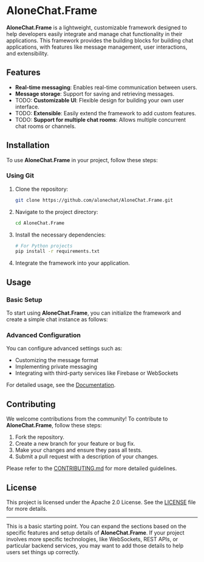 
# AloneChat.Frame

**AloneChat.Frame** is a lightweight, customizable framework designed to help developers easily integrate and manage chat functionality in their applications. This framework provides the building blocks for building chat applications, with features like message management, user interactions, and extensibility.

## Features

- **Real-time messaging**: Enables real-time communication between users.
- **Message storage**: Support for saving and retrieving messages.
- TODO: **Customizable UI**: Flexible design for building your own user interface.
- TODO: **Extensible**: Easily extend the framework to add custom features.
- TODO: **Support for multiple chat rooms**: Allows multiple concurrent chat rooms or channels.

## Installation

To use **AloneChat.Frame** in your project, follow these steps:

### Using Git

1. Clone the repository:

   ```bash
   git clone https://github.com/alonechat/AloneChat.Frame.git
   ```

2. Navigate to the project directory:

   ```bash
   cd AloneChat.Frame
   ```

3. Install the necessary dependencies:

   ```bash
   # For Python projects
   pip install -r requirements.txt
   ```

4. Integrate the framework into your application.

<!--
### Using Package Manager (If Published)

If `AloneChat.Frame` is published to a package manager (like npm, pip, etc.), you can install it directly into your project:

#### Node.js

```bash
npm install alonechat-frame
```

#### Python

```bash
pip install alonechat-frame
```
-->

## Usage

### Basic Setup

To start using **AloneChat.Frame**, you can initialize the framework and create a simple chat instance as follows:

### Advanced Configuration

You can configure advanced settings such as:

- Customizing the message format
- Implementing private messaging
- Integrating with third-party services like Firebase or WebSockets

For detailed usage, see the [Documentation](https://github.com/alonechat/AloneChat.Frame/wiki).

## Contributing

We welcome contributions from the community! To contribute to **AloneChat.Frame**, follow these steps:

1. Fork the repository.
2. Create a new branch for your feature or bug fix.
3. Make your changes and ensure they pass all tests.
4. Submit a pull request with a description of your changes.

Please refer to the [CONTRIBUTING.md](CONTRIBUTING.md) for more detailed guidelines.

## License

This project is licensed under the Apache 2.0 License. See the [LICENSE](LICENSE) file for more details.

---

This is a basic starting point. You can expand the sections based on the specific features and setup details of **AloneChat.Frame**. If your project involves more specific technologies, like WebSockets, REST APIs, or particular backend services, you may want to add those details to help users set things up correctly.